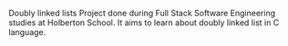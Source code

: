 Doubly linked lists Project done during Full Stack Software Engineering studies at Holberton School. It aims to learn about doubly linked list in C language.

